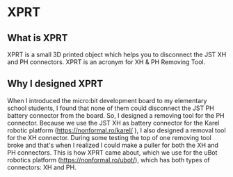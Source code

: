 # XPRT

## What is XPRT
XPRT is a small 3D printed object which helps you to disconnect the JST XH and PH connectors. XPRT is an acronym for XH & PH Removing Tool.

## Why I designed XPRT
When I introduced the micro:bit development board to my elementary school students, I found that none of them could disconnect the JST PH battery connector from the board. So, I designed a removing tool for the PH connector.
Because we use the JST XH as battery connector for the Karel robotic platform (https://nonformal.ro/karel/ ), I also designed a removal tool for the XH connector.
During some testing the top of one removing tool broke and that's when I realized I could make a puller for both the XH and PH connectors. This is how XPRT came about, which we use for the uBot robotics platform (https://nonformal.ro/ubot/), which has both types of connectors: XH and PH.
